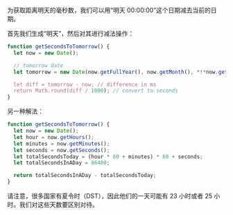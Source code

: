 为获取距离明天的毫秒数，我们可以用“明天 00:00:00”这个日期减去当前的日期。

首先我们生成“明天”，然后对其进行减法操作：

```js run
function getSecondsToTomorrow() {
  let now = new Date();

  // tomorrow date
  let tomorrow = new Date(now.getFullYear(), now.getMonth(), *!*now.getDate()+1*/!*);

  let diff = tomorrow - now; // difference in ms
  return Math.round(diff / 1000); // convert to seconds
}
```

另一种解法：

```js run
function getSecondsToTomorrow() {
  let now = new Date();
  let hour = now.getHours();
  let minutes = now.getMinutes();
  let seconds = now.getSeconds();
  let totalSecondsToday = (hour * 60 + minutes) * 60 + seconds;
  let totalSecondsInADay = 86400;

  return totalSecondsInADay - totalSecondsToday;
}
```

请注意，很多国家有夏令时（DST），因此他们的一天可能有 23 小时或者 25 小时。我们对这些天数要区别对待。
